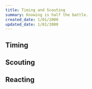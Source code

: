 ```yaml
---
title: Timing and Scouting 
summary: Knowing is half the battle. 
created_date: 1/01/2000 
updated_date: 1/01/2000
---
```


## Timing

## Scouting

## Reacting